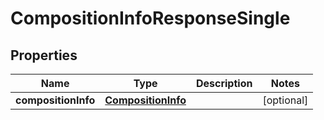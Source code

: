 

# CompositionInfoResponseSingle

## Properties

Name | Type | Description | Notes
------------ | ------------- | ------------- | -------------
**compositionInfo** | [**CompositionInfo**](CompositionInfo.md) |  |  [optional]



